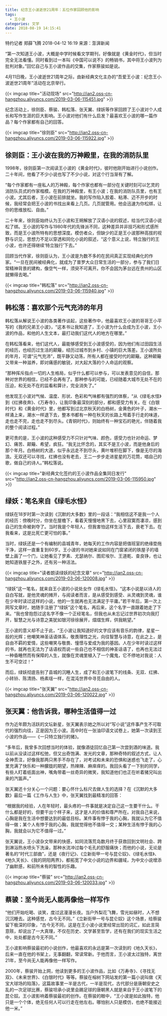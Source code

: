 ```yaml
---
title: 纪念王小波逝世21周年：五位作家回顾他的影响
tags:
  - 王小波
categories: 文学
date: 2018-08-19 14:15:41
---
```

特约记者 郑薛飞腾   2018-04-12 16:19 来源：澎湃新闻

“第一次知道王小波，大概是中学时候看文学期刊，好像就是《黄金时代》，但当时完全无法看懂。同时看到过一本叫《中国可以说不》的畅销书，其中将王小波列为批判对象。”回忆自己与王小波作品的交集，作家蔡骏如是说。

4月11日晚，王小波逝世21周年之际，由新经典文化主办的“吾爱王小波：纪念王小波逝世21周年”活动在北京举行。

{{< imgcap title="活动现场" src="http://ian2.oss-cn-hangzhou.aliyuncs.com/2019-03-06-115451.jpg" >}}

纪念活动上，徐则臣、蔡骏、韩松落、张天翼、绿妖等作家回顾了王小波对个人成长和写作生涯的巨大影响。王小波对他们有什么启发？最喜欢王小波的哪一篇作品？每个作家都有自己的回答。

{{< imgcap title="徐则臣" src="http://ian2.oss-cn-hangzhou.aliyuncs.com/2019-03-06-115922.jpg" >}}

## 徐则臣：王小波在我的万神殿里，在我的消防队里

1998年，徐则臣第一次阅读王小波的《黄金时代》，彼时他刚开始进行小说创作。二十年间，他看了不少小说也写了不少小说，对这个行当渐有了解。

“每个作家都有一座私人的万神殿，每个作家也都有一部分在关键时刻可以乞灵的消防队员式的作家楷模。在我的万神殿里，有王小波；在我的消防队员里，也有王小波。尤其后者，王小波在前排就坐。我的写作陷入胶着、粘滞、迈不开步的时候，我经常会把王小波的书找出来看上几页。几页就管用。他会迅速为你松绑，让你的思维放松、自由。”

二十年来，徐则臣始终认为王小波和王朔解放了汉语小说的叙述，给当代汉语小说松了绑。王小波的写作与1980年代的先锋派不同，这种差异并非技巧和形式感所致，而是王小波所特有的思想深度。模仿者众，但缺少的正是王小波那种高拔的视野与识见，思想力不足以穿透和同化小说的叙述，“这个意义上说，特立独行的王小波，也许还得继续‘特立独行’下去。”

回顾当代作家，徐则臣认为，王小波是为数不多的在民间真正实现经典化的作家。“一旦在民间被经典化，就成为了普罗大众日常生活的一部分，参与了我们日常精神背景的建构，像空气一样，须臾不可离开。你不会因为茅台远在贵州的山区就懒得去喝。”

{{< imgcap title="韩松落" src="http://ian2.oss-cn-hangzhou.aliyuncs.com/2019-03-06-115940.jpg" >}}

## 韩松落：喜欢那个元气充沛的年月

韩松落从解说王小波的各类著作谈起，这些著作中，他最喜欢王小波的哥哥王小平写的《我的兄弟王小波》，“这本书让我知道了，王小波为什么会成为王小波，王小波的作品，和他的人生文本，最打动我们这代人的地方在哪里。”

在韩松落看来，他们这代人，最能够感受到王小波感受的，因为他们有过田园生活的经历，也经历过生活的颠簸，经历过城市到乡村、小镇的巨大落差。王小波所处的年月，可谓“元气充沛”，既平静又动荡，所有人都在接受时代的颠簸。这种颠簸又带来一种滋养，即对痛感的敏锐，对大起大落的个人命运的观察。

“那种挥斥指点一切的人生格局，似乎什么都可以参与，可以发表意见的自信，那种对世界的相信，已经不会再有了。那种参与的可能，已经随着大城市无处不在的压迫，和无处不在的监看和算计，完全消失了。”

他发现王小波对气候、温度、形状、色彩和气味都有强烈的体察，“从《绿毛水怪》到《红拂夜奔》、《万寿寺》，让我印象最深刻的部分，都和感受力有关。在《白银时代》和《黄金时代》里，他都写到过北京秋天的白杨树，金黄色的叶子，潮水一样涌上来，潮水一样退下去，整本书都有一种在秋天的长路上甩着手行走的味道，走也走不完，走也走不到尽头。《青铜时代》，则始终有一种宝石的艳光，伴随着我的整个阅读过程。”

更可贵的是，王小波的这种感受力不只针对气味、颜色，感受力也针对命运、梦幻、痛苦、颠簸、希望，疯狂。“我无比怀念的，其实不是王小波，而是他身后的那个年月。白杨树的大道，似乎永远走不到尽头，黄叶堆积在脚下，像是无尽的海浪。无双还可以寻找，红拂也没有老去，王二一步步走进星星的万花筒，唱自己的歌，做自己的诗人。”韩松落说。

{{< imgcap title="新经典文化签约的王小波作品全集同日发行" src="http://ian2.oss-cn-hangzhou.aliyuncs.com/2019-03-06-115950.jpg" >}}

## 绿妖：笔名来自《绿毛水怪》

绿妖在18岁时第一次读到《沉默的大多数》里的一段话：“我相信这不是我一个人的经历：傍晚时分，你坐在屋檐下，看着天慢慢地黑下去，心里寂寞而凄凉，感到自己的生命被剥夺了。当时我是个年轻人，但我害怕这样生活下去，衰老下去。在我看来，这是比死亡更可怕的事。”

当时，绿妖还是一个有编制的县城青年，她每天的工作内容是把值班室的绝缘垫拖干净，这样一直重复到60岁。王小波的书对她来说如同在门窗紧闭的铁屋子的墙壁上画了一个门，让她看见了罗素、尤瑟纳尔、图尼埃尔、王道乾、查良铮，也让她知道铁屋子之外，还有另一种活法。

{{< imgcap title="读者朗读绿妖的纪念文章" src="http://ian2.oss-cn-hangzhou.aliyuncs.com/2019-03-06-120008.jpg" >}}

“绿妖”这一笔名，就来自王小波的小说处女作《绿毛水怪》。“这本小说是以诗人的自白写就，是他灵魂的摊开，与阅读者而言，是从感受到感受、从灵魂到灵魂，谁在少年时读过这样的小说，他的一生就再也无法满足于平庸。”若干年后，第一次上网写文章时，她随手注册了“绿妖”这个笔名，再后来，这个名字一直跟着她走了下来。“我也曾抱怨过这名字不像一个正经笔名，但我也从未忘记过世界初次向我打开，智慧之光与诗意之美犹如银河徐徐展开，熠熠生辉，供我眺望。”

王小波的意义却不止于此，“王小波让我知道好的文字应该有音乐的韵律，星星一般的光辉；他嘲笑神圣话语体系，敬畏理性之光，向往智慧与诗意，在此之上，是自由不羁的爱情，这些嘲笑与敬畏、憧憬与爱成为我的基因。人在少年时读过这样的书，就再也无法为了话语权而说一些自己也不相信的神圣话语了，也再也无法过一种昏睡然而有保障的人生，就像在灵魂里植入了一个魔鬼，它不停地对我说：人生不可空过！”

而后，绿妖彻底告别了县城的沉睡人生，成了和王小波笔下的线条、无双、红拂、小转铃、陈清扬、杨素瑶一样，在混沌世界中寻觅自由的人。

{{< imgcap title="张天翼" src="http://ian2.oss-cn-hangzhou.aliyuncs.com/2019-03-06-120022.jpg" >}}

## 张天翼：他告诉我，哪种生活值得一过

作为近年颇为活跃的文坛新星，张天翼表示她之所以对“写小说”这件事产生不可取代的强烈向往，正是因为王小波。高中时在一张油印语文试卷上，她第一次读到王小波的作品——《一只特立独行的猪》。

“多年后，我曾多次回想当时的体验，就像酒徒回忆自己第一次尝到酒的味道。我以前从没读过这样松弛，但又出奇饱满、发光的文章，那种奇特的叙述方式，让人全神贯注，好像我那两只黑手不存在了，对考试和未来的恐惧和迷惑也飞走了，心里充满了快乐和一种朦胧的期望，热辣辣、麻痒痒的。我回头看了一下别的同学，有些人盯着纸面出神，嘴角带着一丝奇异的微笑，我知道他们也正在听着猪兄叫出来的汽笛声。”

张天翼还十分关心一个问题：要心怀什么标尺去做人生的选择？在《沉默的大多数》最后一篇《工作与人生》中，张天翼找到最精准的回答：

“根据我的经验，人在年轻时，最头疼的一件事就是决定自己这一生要干什么。干什么都是好的，但要干出个样子来，这才是人的价值和尊严所在。对我自己来说，心胸是我在生活中想要达到的最低目标。某件事有悖于我的心胸，我就认为它不值得一做；某个人有悖于我的心胸，我就觉得他不值得一交；某种生活有悖于我的心胸，我就会以为它不值得一过。”

张天翼说，王小波杂文带来的快感，如同流落荒岛数月终于获救回到文明社会、跨到淋浴热水喷头下洗澡，那种水流冲过每个毛孔的舒服痛快；而他的小说，无论是著名的“时代三部曲”，还是《夜行记》、《立新街甲一号与昆仑奴》、《绿毛水怪》、《地久天长》、《我的阴阳两界》，都拓宽了中文小说的边界和疆域，为中文小说增添了幽默感，和前所未有的智性的乐趣。

{{< imgcap title="蔡骏" src="http://ian2.oss-cn-hangzhou.aliyuncs.com/2019-03-06-120033.jpg" >}}

## 蔡骏：至今尚无人能再像他一样写作

“他们开始吃喝、谈笑，度过这漫漫长夜。当户外梨花飞舞，雪光如昼时，人不想沉沉睡去。这种感觉，古今无不同。”《立新街甲一号与昆仑奴》这个场景，给蔡骏留下极深的印象，“古今无不同，这是在王小波小说里经常出现的词汇，如此言简意赅，却说出了一大真理，不仅在历史、文学甚至哲学，还有在我们的现实生活之中，处处都是古今无不同。”

王小波影响蔡骏最初的小说创作，他最喜欢的永远是第一次读到的《地久天长》，后来一直在他的书架上，无事翻翻，常读常新。于他而言，王小波太过独特，离世21年，至今尚无人能再像他一样写作。

2000年，蔡骏开始上网，他读到更多的王小波作品，比如《万寿寺》、《寻找无双》、《未来世界》、《白银时代》等等。蔡骏在榕树下网站发的第一篇小说叫做《天宝大球场的陷落》，这篇故事里一半是古代，一半是现代，古代部分是唐朝安史之乱的一次足球比赛，蔡骏坦承小说里会踢足球的唐朝黑人就是来自于王小波笔下的昆仑奴。王小波影响着蔡骏最初的创作。在蔡骏的眼中，“王小波是如此独特，他只是一个个体，绝无任何人可以行走在他左右。哪怕别人只是模仿，也绝不能接近他一米。”

